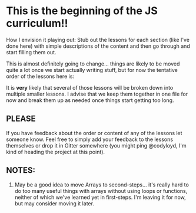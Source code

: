 # This is the beginning of the JS curriculum!!  

How I envision it playing out:  Stub out the lessons for each section (like I've done here) with simple descriptions of the content and then go through and start filling them out.

This is almost definitely going to change... things are likely to be moved quite a lot once we start actually writing stuff, but for now the tentative order of the lessons here is:

It is __very__ likely that several of those lessons will be broken down into multiple smaller lessons.  I advise that we keep them together in one file for now and break them up as needed once things start getting too long.

## PLEASE
If you have feedback about the order or content of any of the lessons let someone know. Feel free to simply add your feedback to the lessons themselves or drop it in Gitter somewhere (you might ping @codyloyd, I'm kind of heading the project at this point).


## NOTES:
1. May be a good idea to move Arrays to second-steps... it's really hard to do too many useful things with arrays without using loops or functions, neither of which we've learned yet in first-steps.  I'm leaving it for now, but may consider moving it later.
